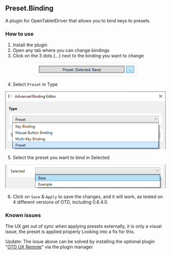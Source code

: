 ## Preset.Binding

A plugin for OpenTabletDriver that allows you to bind keys to presets.

### How to use

1. Install the plugin
2. Open any tab where you can change bindings
3. Click on the 3 dots [...] next to the binding you want to change

<p align="center">
    <img src="./images/AdavancedBindingButton.png" alt="Advanced Binding Button"/>
</p>

4. Select `Preset` in Type

<p align="center">
    <img src="./images/AdavancedBindingEditorType.png" alt="Advanced Binding Type"/>
</p>

5. Select the preset you want to bind in Selected

<p align="center">
    <img src="./images/AdavancedBindingEditorOption.png" alt="Advanced Binding Options"/>
</p>

6. Click on `Save` & `Apply` to save the changes, and it will work, as tested on 4 different versions of OTD, including 0.6.4.0.

### Known issues

The UX get out of sync when applying presets externally, it is only a visual issue, the preset is applied properly
Looking into a fix for this.

Update: The issue above can be solved by installing the optional plugin "[OTD UX Remote](https://github.com/Mrcubix/OTD.UX.Remote)" via the plugin manager